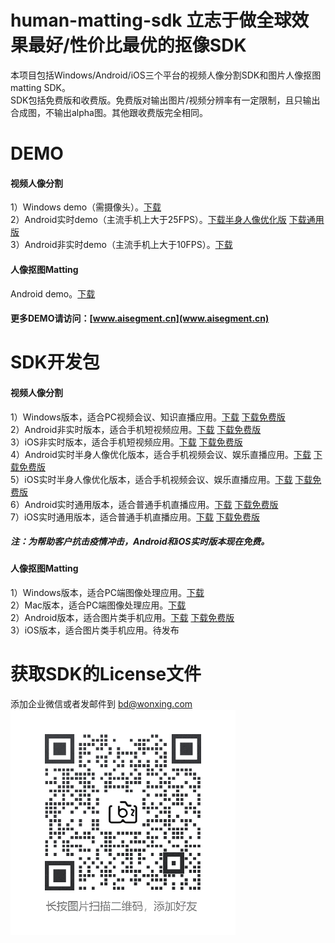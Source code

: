 # human-matting-sdk 立志于做全球效果最好/性价比最优的抠像SDK
本项目包括Windows/Android/iOS三个平台的视频人像分割SDK和图片人像抠图matting SDK。   
SDK包括免费版和收费版。免费版对输出图片/视频分辨率有一定限制，且只输出合成图，不输出alpha图。其他跟收费版完全相同。   
# DEMO
#### 视频人像分割   
1）Windows demo（需摄像头）。[下载](https://download-1251830310.cos.ap-shanghai.myqcloud.com/sdk/wx_video_seg_sdk/1.2.0/windows/demo/lh320_demo_windows_1.2.0.zip)   
2）Android实时demo（主流手机上大于25FPS）。[下载半身人像优化版](https://download-1251830310.cos.ap-shanghai.myqcloud.com/sdk/wx_video_seg_demo/wxvideoseg_small_half_camera.apk)   [下载通用版](https://download-1251830310.cos.ap-shanghai.myqcloud.com/sdk/wx_video_seg_demo/wxvideoseg_small_full_camera.apk)   
3）Android非实时demo（主流手机上大于10FPS）。[下载](https://download-1251830310.cos.ap-shanghai.myqcloud.com/sdk/wx_video_seg_demo/wxvideoseg_large_full_local_video.apk)   
#### 人像抠图Matting
Android demo。[下载](https://download-1251830310.cos.ap-shanghai.myqcloud.com/sdk/wx_video_seg_demo/wxvideoseg_image.apk)   
#### 更多DEMO请访问：[www.aisegment.cn](www.aisegment.cn)   
# SDK开发包
#### 视频人像分割
1）Windows版本，适合PC视频会议、知识直播应用。[下载](https://download-1251830310.cos.ap-shanghai.myqcloud.com/sdk/wx_video_seg_sdk/1.2.0/windows/sdk/lh320_windows_1.2.0.zip)  [下载免费版](https://download-1251830310.cos.ap-shanghai.myqcloud.com/sdk/wx_video_seg_sdk/1.2.0/windows/sdk_free/lh320_free_windows_1.2.0.zip)   
2）Android非实时版本，适合手机短视频应用。[下载](https://download-1251830310.cos.ap-shanghai.myqcloud.com/sdk/wx_video_seg_sdk/1.2.0/Android/sdk/lf384_1.2.0_android.zip)  [下载免费版](https://download-1251830310.cos.ap-shanghai.myqcloud.com/sdk/wx_video_seg_sdk/1.2.0/Android/sdk_free/lf384_1.2.0_android_free.zip)   
3）iOS非实时版本，适合手机短视频应用。[下载](https://download-1251830310.cos.ap-shanghai.myqcloud.com/sdk/wx_video_seg_sdk/1.2.0/iOS/sdk/lf384_iOS_1.2.0.zip)  [下载免费版](https://download-1251830310.cos.ap-shanghai.myqcloud.com/sdk/wx_video_seg_sdk/1.2.0/iOS/sdk_free/lf384_free_iOS_1.2.0.zip)   
4）Android实时半身人像优化版本，适合手机视频会议、娱乐直播应用。[下载](https://download-1251830310.cos.ap-shanghai.myqcloud.com/sdk/wx_video_seg_sdk/1.2.0/Android/sdk/sh320_1.2.0_android.zip)  [下载免费版](https://download-1251830310.cos.ap-shanghai.myqcloud.com/sdk/wx_video_seg_sdk/1.2.0/Android/sdk_free/sh320_1.2.0_android_free.zip)   
5）iOS实时半身人像优化版本，适合手机视频会议、娱乐直播应用。[下载](https://download-1251830310.cos.ap-shanghai.myqcloud.com/sdk/wx_video_seg_sdk/1.2.0/iOS/sdk/sh320_iOS_1.2.0.zip)  [下载免费版](https://download-1251830310.cos.ap-shanghai.myqcloud.com/sdk/wx_video_seg_sdk/1.2.0/iOS/sdk_free/sh320_free_iOS_1.2.0.zip)   
6）Android实时通用版本，适合普通手机直播应用。[下载](https://download-1251830310.cos.ap-shanghai.myqcloud.com/sdk/wx_video_seg_sdk/1.2.0/Android/sdk/sf320_1.2.0_android.zip)  [下载免费版](https://download-1251830310.cos.ap-shanghai.myqcloud.com/sdk/wx_video_seg_sdk/1.2.0/Android/sdk_free/sf320_1.2.0_android_free.zip)   
7）iOS实时通用版本，适合普通手机直播应用。[下载](https://download-1251830310.cos.ap-shanghai.myqcloud.com/sdk/wx_video_seg_sdk/1.2.0/iOS/sdk/sf320_iOS_1.2.0.zip)  [下载免费版](https://download-1251830310.cos.ap-shanghai.myqcloud.com/sdk/wx_video_seg_sdk/1.2.0/iOS/sdk_free/sf320_free_iOS_1.2.0.zip)   
##### 注：为帮助客户抗击疫情冲击，Android和iOS实时版本现在免费。
#### 人像抠图Matting
1）Windows版本，适合PC端图像处理应用。[下载](https://download-1251830310.cos.ap-shanghai.myqcloud.com/sdk/wx_human_seg/3.0.0/wx_human_seg_3.0.0_windows.zip)   
2）Mac版本，适合PC端图像处理应用。[下载](https://download-1251830310.cos.ap-shanghai.myqcloud.com/sdk/wx_human_seg/3.0.0/wx_human_seg_3.0.0_osx.zip)   
2）Android版本，适合图片类手机应用。[下载](https://download-1251830310.cos.ap-shanghai.myqcloud.com/sdk/wx_human_seg/3.0.0/wx_human_seg_3.0.0_Android.zip)  [下载免费版](https://download-1251830310.cos.ap-shanghai.myqcloud.com/sdk/wx_human_seg/3.0.0/wx_human_seg_free_3.0.0_Android.zip)   
3）iOS版本，适合图片类手机应用。待发布   
# 获取SDK的License文件
添加企业微信或者发邮件到 bd@wonxing.com   
![Image text](https://github.com/aisegmentcn/human-matting-sdk/blob/main/wechat.png)
